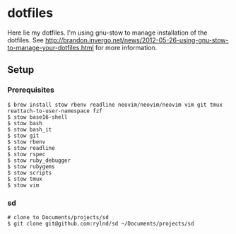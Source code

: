 # dotfiles

Here lie my dotfiles. I'm using gnu-stow to manage installation of the dotfiles.
See http://brandon.invergo.net/news/2012-05-26-using-gnu-stow-to-manage-your-dotfiles.html for more information.

## Setup

### Prerequisites

    $ brew install stow rbenv readline neovim/neovim/neovim vim git tmux reattach-to-user-namespace fzf
    $ stow base16-shell
    $ stow bash
    $ stow bash_it
    $ stow git
    $ stow rbenv
    $ stow readline
    $ stow rspec
    $ stow ruby_debugger
    $ stow rubygems
    $ stow scripts
    $ stow tmux
    $ stow vim

### sd

    # clone to Documents/projects/sd
    $ git clone git@github.com:rylnd/sd ~/Documents/projects/sd
